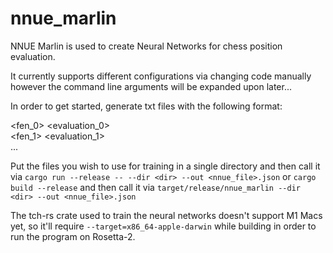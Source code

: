 # nnue_marlin

NNUE Marlin is used to create Neural Networks for chess position evaluation.

It currently supports different configurations via changing code manually however the command line arguments will be expanded upon later...


In order to get started, generate txt files with the following format:

<fen_0> <evaluation_0>\
<fen_1> <evaluation_1>\
...

Put the files you wish to use for training in a single directory and then call it via
`cargo run --release -- --dir <dir> --out <nnue_file>.json`
or `cargo build --release` and then call it via `target/release/nnue_marlin --dir <dir> --out <nnue_file>.json`

The tch-rs crate used to train the neural networks doesn't support M1 Macs yet, so it'll require `--target=x86_64-apple-darwin` while building in order to run the program on Rosetta-2.